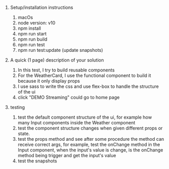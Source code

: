 1. Setup/installation instructions
    1. macOs
    2. node version: v10
    3. npm install
    4. npm run start
    5. npm run build
    6. npm run test
    7. npm run test:update (update snapshots)

2. A quick (1 page) description of your solution

    1. In this test, I try to build reusable components
    2. For the WeatherCard, I use the functional component to build it because it only display props
    3. I use sass to write the css and use flex-box to handle the structure of the ui
    4. click "DEMO Streaming" could go to home page

3. testing

    1. test the default component structure of the ui, for example how many Input components inside the Weather component
    2. test the component structure changes when given different props or state.
    3. test the props method and see after some procedure the method can receive correct args, for example, test the
     onChange method in the Input component, when the input's value is change, is the onChange method being trigger and
     get the input's value
    4. test the snapshots
